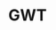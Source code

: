 ---
title: GWT
category: Développement
subcategory: GWT
permalink: /docs/développement/gwt/
layout: category
---